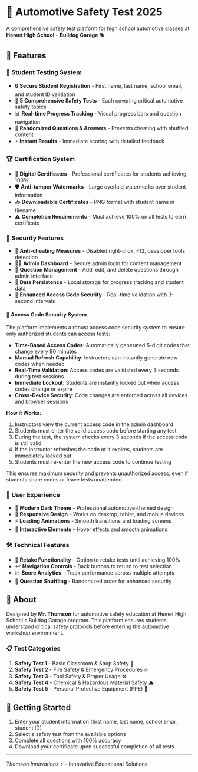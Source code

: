 # 🚗 Automotive Safety Test 2025

A comprehensive safety test platform for high school automotive classes at **Hemet High School** - **Bulldog Garage** 🐕

## 🌟 Features

### 📝 **Student Testing System**
- 🔒 **Secure Student Registration** - First name, last name, school email, and student ID validation
- 🎯 **5 Comprehensive Safety Tests** - Each covering critical automotive safety topics
- 📊 **Real-time Progress Tracking** - Visual progress bars and question navigation
- 🔄 **Randomized Questions & Answers** - Prevents cheating with shuffled content
- ⚡ **Instant Results** - Immediate scoring with detailed feedback

### 🏆 **Certification System**
- 📜 **Digital Certificates** - Professional certificates for students achieving 100%
- 🛡️ **Anti-tamper Watermarks** - Large overlaid watermarks over student information
- 📥 **Downloadable Certificates** - PNG format with student name in filename
- ⚠️ **Completion Requirements** - Must achieve 100% on all tests to earn certificate

### 🔐 **Security Features**
- 🚫 **Anti-cheating Measures** - Disabled right-click, F12, developer tools detection
- 👨‍💼 **Admin Dashboard** - Secure admin login for content management
- 📝 **Question Management** - Add, edit, and delete questions through admin interface
- 💾 **Data Persistence** - Local storage for progress tracking and student data
- 🔑 **Enhanced Access Code Security** - Real-time validation with 3-second intervals

#### 🔑 **Access Code Security System**
The platform implements a robust access code security system to ensure only authorized students can access tests:

- **Time-Based Access Codes**: Automatically generated 5-digit codes that change every 90 minutes
- **Manual Refresh Capability**: Instructors can instantly generate new codes when needed
- **Real-Time Validation**: Access codes are validated every 3 seconds during test sessions
- **Immediate Lockout**: Students are instantly locked out when access codes change or expire
- **Cross-Device Security**: Code changes are enforced across all devices and browser sessions

**How it Works:**
1. Instructors view the current access code in the admin dashboard
2. Students must enter the valid access code before starting any test
3. During the test, the system checks every 3 seconds if the access code is still valid
4. If the instructor refreshes the code or it expires, students are immediately locked out
5. Students must re-enter the new access code to continue testing

This ensures maximum security and prevents unauthorized access, even if students share codes or leave tests unattended.

### 🎨 **User Experience**
- 🌃 **Modern Dark Theme** - Professional automotive-themed design
- 📱 **Responsive Design** - Works on desktop, tablet, and mobile devices
- ⚡ **Loading Animations** - Smooth transitions and loading screens
- 🎪 **Interactive Elements** - Hover effects and smooth animations

### 🛠️ **Technical Features**
- 🔄 **Retake Functionality** - Option to retake tests until achieving 100%
- ↩️ **Navigation Controls** - Back buttons to return to test selection
- 📈 **Score Analytics** - Track performance across multiple attempts
- 🎯 **Question Shuffling** - Randomized order for enhanced security

## 🏫 **About**

Designed by **Mr. Thomson** for automotive safety education at Hemet High School's Bulldog Garage program. This platform ensures students understand critical safety protocols before entering the automotive workshop environment.

### 📋 **Test Categories**
1. **Safety Test 1** - Basic Classroom & Shop Safety 🔧
2. **Safety Test 2** - Fire Safety & Emergency Procedures 🔥
3. **Safety Test 3** - Tool Safety & Proper Usage ⚒️
4. **Safety Test 4** - Chemical & Hazardous Material Safety ⚠️
5. **Safety Test 5** - Personal Protective Equipment (PPE) 🥽

## 🚀 **Getting Started**

1. Enter your student information (first name, last name, school email, student ID)
2. Select a safety test from the available options
3. Complete all questions with 100% accuracy
4. Download your certificate upon successful completion of all tests

---

*Thomson Innovations* ⚡ - Innovative Educational Solutions
